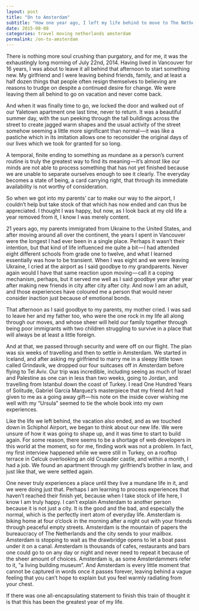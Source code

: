 ```yaml
---
layout: post
title: "On to Amsterdam"
subtitle: "How one year ago, I left my life behind to move to The Netherlands."
date: 2015-08-08
categories: travel moving netherlands amsterdam
permalink: /on-to-amsterdam
---
```

There is nothing more soul crushing than purgatory, and for me, it was the exhaustingly long morning of July 22nd, 2014. Having lived in Vancouver for 16 years, I was about to leave it all behind that afternoon to start something new. My girlfriend and I were leaving behind friends, family, and at least a half dozen things that people often resign themselves to believing are reasons to trudge on despite a continued desire for change. We were leaving them all behind to go on vacation and never come back.

And when it was finally time to go, we locked the door and walked out of our Yaletown apartment one last time, never to return. It was a beautiful summer day, with the sun peeking through the tall buildings across the street to create jagged warm shapes and the usual activity of the street somehow seeming a little more significant than normal — it was like a pastiche which in its imitation allows one to reconsider the original days of our lives which we took for granted for so long.

A temporal, finite ending to something as mundane as a person’s current routine is truly the greatest way to find its meaning — it’s almost like our minds are not able to process something that has not yet finished because we are unable to separate ourselves enough to see it clearly. The everyday becomes a state of being, a card carrying right, that through its immediate availability is not worthy of consideration.

So when we got into my parents’ car to make our way to the airport, I couldn’t help but take stock of that which has now ended and can thus be appreciated. I thought I was happy, but now, as I look back at my old life a year removed from it, I know I was merely content.

21 years ago, my parents immigrated from Ukraine to the United States, and after moving around all over the continent, the years I spent in Vancouver were the longest I had ever been in a single place. Perhaps it wasn’t their intention, but that kind of life influenced me quite a bit — I had attended eight different schools from grade one to twelve, and what I learned essentially was how to be transient. When I was eight and we were leaving Ukraine, I cried at the airport as I said goodbye to my grandparents. Never again would I have that same reaction upon moving — call it a coping mechanism, perhaps, but it served me well as I said goodbye year after year after making new friends in city after city after city. And now I am an adult, and those experiences have coloured me a person that would never consider inaction just because of emotional bonds.

That afternoon as I said goodbye to my parents, my mother cried. I was sad to leave her and my father too, who were the one rock in my life all along through our moves, and whose sheer will held our family together through being poor immigrants with two children struggling to survive in a place that will always be at least a little foreign.

And at that, we passed through security and were off on our flight. The plan was six weeks of travelling and then to settle in Amsterdam. We started in Iceland, and after asking my girlfriend to marry me in a sleepy little town called Grindavik, we dropped our four suitcases off in Amsterdam before flying to Tel Aviv. Our trip was incredible, including seeing as much of Israel and Palestine as one can in less than two weeks, going to Jordan, and travelling from Istanbul down the coast of Turkey. I read One Hundred Years of Solitude, Gabriel Garcia Marquez’s masterpiece that my friend Art had given to me as a going away gift — his note on the inside cover wishing me well with my “Ursula” seemed to tie the whole book into my own experiences.

Like the life we left behind, the vacation also ended, and as we touched down in Schiphol Airport, we began to think about our new life. We were unsure of how it was going to shape up, and it was time to start to build again. For some reason, there seems to be a shortage of web developers in this world at the moment, so for me, finding work was not a problem. In fact, my first interview happened while we were still in Turkey, on a rooftop terrace in Celcuk overlooking an old Crusader castle, and within a month, I had a job. We found an apartment through my girlfriend’s brother in law, and just like that, we were settled again.

One never truly experiences a place until they live a mundane life in it, and we were doing just that. Perhaps I am learning to process experiences that haven’t reached their finish yet, because when I take stock of life here, I know I am truly happy. I can’t explain Amsterdam to another person because it is not just a city. It is the good and the bad, and especially the normal, which is the perfectly inert atom of everyday life. Amsterdam is biking home at four o’clock in the morning after a night out with your friends through peaceful empty streets. Amsterdam is the mountain of papers the bureaucracy of The Netherlands and the city sends to your mailbox. Amsterdam is stopping to wait as the drawbridge opens to let a boat pass under it on a canal. Amsterdam is thousands of cafes, restaurants and bars one could go to on any day or night and never need to repeat it because of the sheer amount of choices. Amsterdam is, as some Amsterdammers refer to it, “a living building museum”. And Amsterdam is every little moment that cannot be captured in words once it passes forever, leaving behind a vague feeling that you can’t hope to explain but you feel warmly radiating from your chest.

If there was one all-encapsulating statement to finish this train of thought it is that this has been the greatest year of my life.
